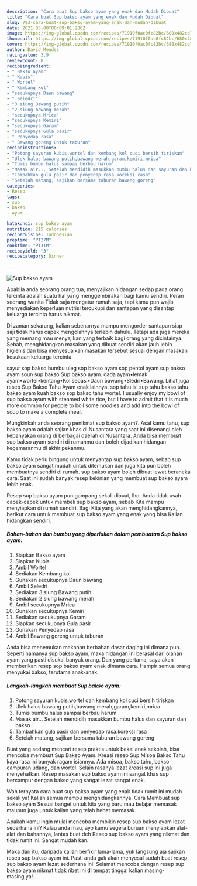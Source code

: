 ```yaml
---
description: "Cara buat Sup bakso ayam yang enak dan Mudah Dibuat"
title: "Cara buat Sup bakso ayam yang enak dan Mudah Dibuat"
slug: 793-cara-buat-sup-bakso-ayam-yang-enak-dan-mudah-dibuat
date: 2021-05-08T00:09:01.286Z
image: https://img-global.cpcdn.com/recipes/71910f0ac0fc82bc/680x482cq70/sup-bakso-ayam-foto-resep-utama.jpg
thumbnail: https://img-global.cpcdn.com/recipes/71910f0ac0fc82bc/680x482cq70/sup-bakso-ayam-foto-resep-utama.jpg
cover: https://img-global.cpcdn.com/recipes/71910f0ac0fc82bc/680x482cq70/sup-bakso-ayam-foto-resep-utama.jpg
author: David Mendez
ratingvalue: 3.9
reviewcount: 8
recipeingredient:
- " Bakso ayam"
- " Kubis"
- " Wortel"
- " Kembang kol"
- "secukupnya Daun bawang"
- " Seledri"
- "3 siung Bawang putih"
- "2 siung bawang merah"
- "secukupnya Mrica"
- "secukupnya Kemiri"
- "secukupnya Garam"
- "secukupnya Gula pasir"
- " Penyedap rasa"
- " Bawang goreng untuk taburan"
recipeinstructions:
- "Potong sayuran kubis,wortel dan kembang kol cuci bersih tiriskan"
- "Ulek halus bawang putih,bawang merah,garam,kemiri,mrica"
- "Tumis bumbu halus sampai berbau harum"
- "Masak air... Setelah mendidih masukkan bumbu halus dan sayuran dan bakso"
- "Tambahkan gula pasir dan penyedap rasa.koreksi rasa"
- "Setelah matang, sajikan bersama taburan bawang goreng"
categories:
- Resep
tags:
- sup
- bakso
- ayam

katakunci: sup bakso ayam 
nutrition: 215 calories
recipecuisine: Indonesian
preptime: "PT27M"
cooktime: "PT31M"
recipeyield: "3"
recipecategory: Dinner

---
```



![Sup bakso ayam](https://img-global.cpcdn.com/recipes/71910f0ac0fc82bc/680x482cq70/sup-bakso-ayam-foto-resep-utama.jpg)

Apabila anda seorang orang tua, menyajikan hidangan sedap pada orang tercinta adalah suatu hal yang menggembirakan bagi kamu sendiri. Peran seorang  wanita Tidak saja mengatur rumah saja, tapi kamu pun wajib menyediakan keperluan nutrisi tercukupi dan santapan yang disantap keluarga tercinta harus nikmat.

Di zaman  sekarang, kalian sebenarnya mampu mengorder santapan siap saji tidak harus capek mengolahnya terlebih dahulu. Tetapi ada juga mereka yang memang mau menyajikan yang terbaik bagi orang yang dicintainya. Sebab, menghidangkan masakan yang dibuat sendiri akan jauh lebih higienis dan bisa menyesuaikan masakan tersebut sesuai dengan masakan kesukaan keluarga tercinta. 

sayur sop bakso bumbu uleg sop bakso ayam sop pentol ayam sup bakso ayam soun sup bakso Sup bakso ayam. dada ayam•lemak ayam•wortel•kentang•Kol sepasi•Daun bawang•Sledri•Bawang. Lihat juga resep Sup Bakso Tahu Ayam enak lainnya. sop tahu isi sup tahu bakso tahu bakso ayam kuah bakso sop bakso tahu wortel. I usually enjoy my bowl of sup bakso ayam with steamed white rice, but I have to admit that it is much more common for people to boil some noodles and add into the bowl of soup to make a complete meal.

Mungkinkah anda seorang penikmat sup bakso ayam?. Asal kamu tahu, sup bakso ayam adalah sajian khas di Nusantara yang saat ini disenangi oleh kebanyakan orang di berbagai daerah di Nusantara. Anda bisa membuat sup bakso ayam sendiri di rumahmu dan boleh dijadikan hidangan kegemaranmu di akhir pekanmu.

Kamu tidak perlu bingung untuk menyantap sup bakso ayam, sebab sup bakso ayam sangat mudah untuk ditemukan dan juga kita pun boleh membuatnya sendiri di rumah. sup bakso ayam boleh dibuat lewat beraneka cara. Saat ini sudah banyak resep kekinian yang membuat sup bakso ayam lebih enak.

Resep sup bakso ayam pun gampang sekali dibuat, lho. Anda tidak usah capek-capek untuk membeli sup bakso ayam, sebab Kita mampu menyiapkan di rumah sendiri. Bagi Kita yang akan menghidangkannya, berikut cara untuk membuat sup bakso ayam yang enak yang bisa Kalian hidangkan sendiri.

<!--inarticleads1-->

##### Bahan-bahan dan bumbu yang diperlukan dalam pembuatan Sup bakso ayam:

1. Siapkan  Bakso ayam
1. Siapkan  Kubis
1. Ambil  Wortel
1. Sediakan  Kembang kol
1. Gunakan secukupnya Daun bawang
1. Ambil  Seledri
1. Sediakan 3 siung Bawang putih
1. Sediakan 2 siung bawang merah
1. Ambil secukupnya Mrica
1. Gunakan secukupnya Kemiri
1. Sediakan secukupnya Garam
1. Siapkan secukupnya Gula pasir
1. Gunakan  Penyedap rasa
1. Ambil  Bawang goreng untuk taburan


Anda bisa menemukan makanan berbahan dasar daging ini dimana pun. Seperti namanya sup bakso ayam, maka hidangan ini berasal dari olahan ayam yang pasti disukai banyak orang. Dan yang pertama, saya akan memberikan resep sop bakso ayam enak dimana cara. Hampir semua orang menyukai bakso, terutama anak-anak. 

<!--inarticleads2-->

##### Langkah-langkah membuat Sup bakso ayam:

1. Potong sayuran kubis,wortel dan kembang kol cuci bersih tiriskan
1. Ulek halus bawang putih,bawang merah,garam,kemiri,mrica
1. Tumis bumbu halus sampai berbau harum
1. Masak air... Setelah mendidih masukkan bumbu halus dan sayuran dan bakso
1. Tambahkan gula pasir dan penyedap rasa.koreksi rasa
1. Setelah matang, sajikan bersama taburan bawang goreng


Buat yang sedang mencari resep praktis untuk bekal anak sekolah, bisa mencoba membuat Sup Bakso Ayam. Kreasi resep Sup Misoa Bakso Tahu kaya rasa ini banyak ragam isiannya. Ada misoa, bakso tahu, bakso campuran udang, dan wortel. Selain rasanya lezat kreasi sup ini juga menyehatkan. Resep masakan sup bakso ayam ini sangat khas sup bercampur dengan bakso yang sangat lezat sangat enak. 

Wah ternyata cara buat sup bakso ayam yang enak tidak rumit ini mudah sekali ya! Kalian semua mampu menghidangkannya. Cara Membuat sup bakso ayam Sesuai banget untuk kita yang baru mau belajar memasak maupun juga untuk kalian yang telah hebat memasak.

Apakah kamu ingin mulai mencoba membikin resep sup bakso ayam lezat sederhana ini? Kalau anda mau, ayo kamu segera buruan menyiapkan alat-alat dan bahannya, lantas buat deh Resep sup bakso ayam yang nikmat dan tidak rumit ini. Sangat mudah kan. 

Maka dari itu, daripada kalian berfikir lama-lama, yuk langsung aja sajikan resep sup bakso ayam ini. Pasti anda gak akan menyesal sudah buat resep sup bakso ayam lezat sederhana ini! Selamat mencoba dengan resep sup bakso ayam nikmat tidak ribet ini di tempat tinggal kalian masing-masing,ya!.

